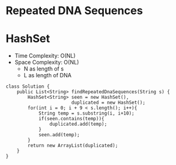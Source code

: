 # Repeated DNA Sequences
# HashSet
* Time Complexity: O(NL)
* Space Complexity: O(NL)
	* N as length of s
	* L as length of DNA
```
class Solution {
    public List<String> findRepeatedDnaSequences(String s) {
        HashSet<String> seen = new HashSet(),
                        duplicated = new HashSet();
        for(int i = 0; i + 9 < s.length(); i++){
            String temp = s.substring(i, i+10);
            if(seen.contains(temp)){
                duplicated.add(temp);
            }
            seen.add(temp);
        }
        return new ArrayList(duplicated);
    }
}
```